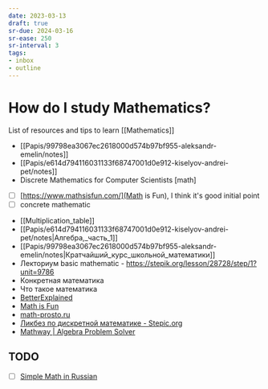 ```yaml
---
date: 2023-03-13
draft: true
sr-due: 2024-03-16
sr-ease: 250
sr-interval: 3
tags:
- inbox
- outline
---
```


# How do I study Mathematics?

List of resources and tips to learn [[Mathematics]]

- [[Papis/99798ea3067ec2618000d574b97bf955-aleksandr-emelin/notes]]
- [[Papis/e614d794116031133f68747001d0e912-kiselyov-andrei-pet/notes]]
- Discrete Mathematics for Computer Scientists [math]

- [ ] [https://www.mathsisfun.com/](Math is Fun), I think it's good initial
      point
- [ ] concrete mathematic
- [[Multiplication_table]]
- [[Papis/e614d794116031133f68747001d0e912-kiselyov-andrei-pet/notes|Алгебра,_часть_1]]
- [[Papis/99798ea3067ec2618000d574b97bf955-aleksandr-emelin/notes|Кратчайший_курс_школьной_математики]]
- Лекториум basic mathematic -
  <https://stepik.org/lesson/28728/step/1?unit=9786>
- Конкретная математика
- Что такое математика
- [BetterExplained](https://betterexplained.com/)
- [Math is Fun](https://www.mathsisfun.com/)
- [math-prosto.ru](https://math-prosto.ru/)
- [Ликбез по дискретной математике - Stepic.org](https://stepic.org/course/%D0%9B%D0%B8%D0%BA%D0%B1%D0%B5%D0%B7-%D0%BF%D0%BE-%D0%B4%D0%B8%D1%81%D0%BA%D1%80%D0%B5%D1%82%D0%BD%D0%BE%D0%B9-%D0%BC%D0%B0%D1%82%D0%B5%D0%BC%D0%B0%D1%82%D0%B8%D0%BA%D0%B5-91/)
- [Mathway | Algebra Problem Solver](https://www.mathway.com/Algebra)

## TODO

- [ ] [Simple Math in Russian](https://www.youtube.com/playlist?list=PLC2pBQ7lPOZCu0cehs7tPmnoeK2BjUiSk)
